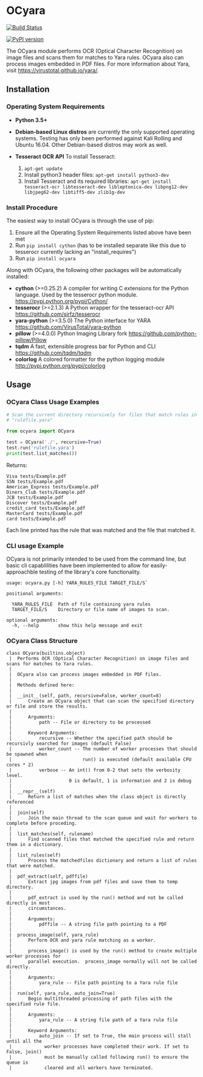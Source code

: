 # OCyara
[![Build Status](https://travis-ci.org/bandrel/OCyara.svg?branch=master)](https://travis-ci.org/bandrel/OCyara)

[![PyPI version](https://badge.fury.io/py/OCyara.svg)](https://pypi.python.org/pypi/OCyara/)

The OCyara module performs OCR (Optical Character Recognition) on image
files and scans them for matches to Yara rules.  OCyara also can process
images embedded in PDF files. For more information about Yara, visit
https://virustotal.github.io/yara/.

## Installation
### Operating System Requirements

- **Python 3.5+**
- **Debian-based Linux distros** are currently the only supported
  operating systems. Testing has only been performed against Kali
  Rolling and Ubuntu 16.04. Other Debian-based distros may work as
  well.
- **Tesseract OCR API**
  To install Tesseract:

  1. `apt-get update`
  1. Install python3 header files: `apt-get install python3-dev`
  2. Install Tesseract and its required libraries:
     `apt-get install tesseract-ocr libtesseract-dev libleptonica-dev
     libpng12-dev libjpeg62-dev libtiff5-dev zlib1g-dev`



### Install Procedure
The easiest way to install OCyara is through the use of pip:

  1. Ensure all the Operating System Requirements listed above have been
     met
  3. Run `pip install cython` (has to be installed separate like this
     due to tesserocr currently lacking an "install_requires")
  2. Run `pip install ocyara`

Along with OCyara, the following other packages will be automatically
installed:
 - **cython** (>=0.25.2) A compiler for writing C extensions for the
   Python language. Used by the tesserocr python module.
   https://pypi.python.org/pypi/Cython/
 - **tesserocr** (>=2.1.3) A Python wrapper for the tesseract-ocr API
   https://github.com/sirfz/tesserocr
 - **yara-python** (>=3.5.0) The Python interface for YARA
   https://github.com/VirusTotal/yara-python
 - **pillow** (>=4.0.0) Python Imaging Library fork
   https://github.com/python-pillow/Pillow
 - **tqdm** A fast, extensible progress bar for Python and CLI
   https://github.com/tqdm/tqdm
 - **colorlog**
   A colored formatter for the python logging module
   http://pypi.python.org/pypi/colorlog


## Usage


### OCyara Class Usage Examples

```python
# Scan the current directory recursively for files that match rules in
# "rulefile.yara"

from ocyara import OCyara

test = OCyara('./', recursive=True)
test.run('rulefile.yara')
print(test.list_matches())
```

Returns:
```
Visa tests/Example.pdf
SSN tests/Example.pdf
American_Express tests/Example.pdf
Diners_Club tests/Example.pdf
JCB tests/Example.pdf
Discover tests/Example.pdf
credit_card tests/Example.pdf
MasterCard tests/Example.pdf
card tests/Example.pdf
```

Each line printed has the rule that was matched and the file that
matched it.

### CLI usage Example
OCyara is not primarily intended to be used from the command line, but
basic cli capablilities have been implemented to allow for
easily-approachble testing of the library's core functionality.

```
usage: ocyara.py [-h] YARA_RULES_FILE TARGET_FILE/S`

positional arguments:

  YARA_RULES_FILE  Path of file containing yara rules
  TARGET_FILE/S    Directory or file name of images to scan.

optional arguments:
  -h, --help       show this help message and exit
```

### OCyara Class Structure

```
class OCyara(builtins.object)
 |  Performs OCR (Optical Character Recognition) on image files and scans for matches to Yara rules.
 |
 |  OCyara also can process images embedded in PDF files.
 |
 |  Methods defined here:
 |
 |  __init__(self, path, recursive=False, worker_count=8)
 |      Create an OCyara object that can scan the specified directory or file and store the results.
 |
 |      Arguments:
 |          path -- File or directory to be processed
 |
 |      Keyword Arguments:
 |          recursive -- Whether the specified path should be recursivly searched for images (default False)
 |          worker_count -- The number of worker processes that should be spawned when
 |                          run() is executed (default available CPU cores * 2)
 |          verbose -- An int() from 0-2 that sets the verbosity level.
 |                     0 is default, 1 is information and 2 is debug
 |
 |  __repr__(self)
 |      Return a list of matches when the class object is directly referenced
 |
 |  join(self)
 |      Join the main thread to the scan queue and wait for workers to complete before proceding.
 |
 |  list_matches(self, rulename)
 |      Find scanned files that matched the specified rule and return them in a dictionary.
 |
 |  list_rules(self)
 |      Process the matchedfiles dictionary and return a list of rules that were matched.
 |
 |  pdf_extract(self, pdffile)
 |      Extract jpg images from pdf files and save them to temp directory.
 |
 |      pdf_extract is used by the run() method and not be called directly in most
 |      circumstances.
 |
 |      Arguments:
 |          pdffile -- A string file path pointing to a PDF
 |
 |  process_image(self, yara_rule)
 |      Perform OCR and yara rule matching as a worker.
 |
 |      process_image() is used by the run() method to create multiple worker processes for
 |      parallel execution.  process_image normally will not be called directly.
 |
 |      Arguments:
 |          yara_rule -- File path pointing to a Yara rule file
 |
 |  run(self, yara_rule, auto_join=True)
 |      Begin multithreaded processing of path files with the specified rule file.
 |
 |      Arguments:
 |          yara_rule -- A string file path of a Yara rule file
 |
 |      Keyword Arguments:
 |          auto_join -- If set to True, the main process will stall until all the
 |            worker processes have completed their work. If set to False, join()
 |            must be manually called following run() to ensure the queue is
 |            cleared and all workers have terminated.
```

